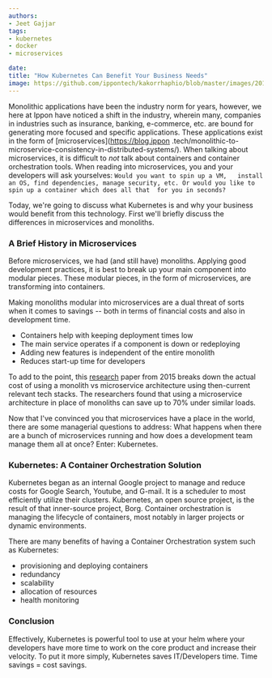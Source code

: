```yaml
---
authors:
- Jeet Gajjar
tags:
- kubernetes
- docker
- microservices

date: 
title: "How Kubernetes Can Benefit Your Business Needs"
image: https://github.com/ippontech/kakorrhaphio/blob/master/images/2019/6/kubernetes-image.png
---
```


Monolithic applications have been the industry norm for years, however, we here at Ippon have noticed a shift in the 
industry, wherein many, companies in industries such as insurance, banking, e-commerce, etc. are bound for generating more 
focused and specific applications. These applications exist in the form of [microservices](https://blog.ippon
.tech/monolithic-to-microservice-consistency-in-distributed-systems/).  When talking about microservices, it is 
difficult to _not_ talk about containers and container orchestration tools.
When reading into microservices, you and your developers will ask yourselves: `Would you want to spin up a VM,  
install an OS, find dependencies, manage security, etc. Or would you like to spin up a container which does all that 
for you in seconds?`

Today, we're going to discuss what Kubernetes is and why your business would benefit from this technology. First
we'll briefly discuss the differences in microservices and monoliths.

### A Brief History in Microservices
Before microservices, we had (and still have) monoliths. Applying good development practices, it is best to break up 
your main component into modular pieces. These modular pieces, in the form of microservices, are transforming into 
containers.

Making monoliths modular into microservices are a dual threat of sorts when it comes to savings -- both in terms of financial costs and also in development time.
- Containers help with keeping deployment times low 
- The main service operates if a component is down or redeploying
- Adding new features is independent of the entire monolith 
- Reduces start-up time for developers

To add to the point, this [research](https://www.researchgate.net/publication/316532483_Cost_comparison_of_running_web_applications_in_the_cloud_using_monolithic_microservice_and_AWS_Lambda_architectures) paper from 2015 breaks down the actual cost of using a monolith vs 
microservice architecture using then-current relevant tech stacks. The researchers found that using a microservice 
architecture in place of monoliths can save up to 70% under similar loads.

Now that I've convinced you that microservices have a place in the world, there are some managerial questions to
address: What happens when there are a bunch of microservices running and how does a development team manage them all
 at once?
Enter: Kubernetes.

### Kubernetes: A Container Orchestration Solution

Kubernetes began as an internal Google project to manage and reduce costs for Google Search, Youtube, and G-mail. It 
is a scheduler to most efficiently utilize their clusters. Kubernetes, an open source project, is the result of that 
inner-source project, Borg. Container orchestration is managing the lifecycle of containers, most notably in larger 
projects or dynamic environments. 

There are many benefits of having a Container Orchestration system such as Kubernetes:
- provisioning and deploying containers
- redundancy
- scalability
- allocation of resources
- health monitoring

### Conclusion
Effectively, Kubernetes is powerful tool to use at your helm where your developers have more time to work on the core
 product and increase their velocity. To put it more simply, Kubernetes saves IT/Developers time. Time savings = cost
  savings.